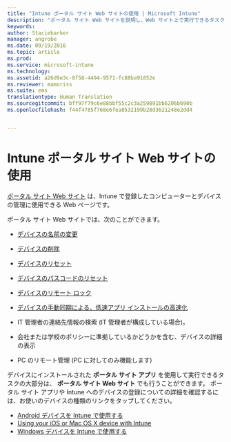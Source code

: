 ```yaml
---
title: "Intune ポータル サイト Web サイトの使用 | Microsoft Intune"
description: "ポータル サイト Web サイトを説明し、Web サイト上で実行できるタスクの手順へのリンクを示します"
keywords: 
author: Staciebarker
manager: angrobe
ms.date: 09/19/2016
ms.topic: article
ms.prod: 
ms.service: microsoft-intune
ms.technology: 
ms.assetid: a26d9e3c-8f58-4494-9571-fc88ba91852e
ms.reviewer: mamoriss
ms.suite: ems
translationtype: Human Translation
ms.sourcegitcommit: bff97f79c6e88bbf55c2c3a259891bb6206b690b
ms.openlocfilehash: f44f4785f768e6fea8532199b28d3621248e2dd4


---
```


# Intune ポータル サイト Web サイトの使用
[ポータル サイト Web サイト](http://portal.manage.microsoft.com) は、Intune で登録したコンピューターとデバイスの管理に使用できる Web ページです。

ポータル サイト Web サイトでは、次のことができます。

-   [デバイスの名前の変更](rename-your-device-cpwebsite.md)

-   [デバイスの削除](remove-your-device-cpwebsite.md)

-   [デバイスのリセット](reset-your-device-cpwebsite.md)

-   [デバイスのパスコードのリセット](reset-your-passcode-cpwebsite.md)

-   [デバイスのリモート ロック](remote-lock-your-device-cpwebsite.md)

-   [デバイスの手動同期による、低速アプリ インストールの高速化](sync-your-device-manually-cpwebsite.md)

-   IT 管理者の連絡先情報の検索 (IT 管理者が構成している場合)。

-   会社または学校のポリシーに準拠しているかどうかを含む、デバイスの詳細の表示

-   PC のリモート管理 (PC に対してのみ機能します)

デバイスにインストールされた **ポータル サイト アプリ** を使用して実行できるタスクの大部分は、 **ポータル サイト Web サイト** でも行うことができます。 ポータル サイト アプリや Intune へのデバイスの登録についての詳細を確認するには、お使いのデバイスの種類のリンクをタップしてください。

- [Android デバイスを Intune で使用する](using-your-android-device-with-intune.md)
- [Using your iOS or Mac OS X device with Intune](using-your-ios-or-mac-os-x-device-with-intune.md)
- [Windows デバイスを Intune で使用する](using-your-windows-device-with-intune.md)



<!--HONumber=Sep16_HO3-->


